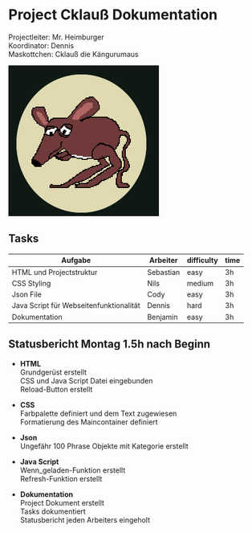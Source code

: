 # Project Cklauß Dokumentation
Projectleiter: Mr. Heimburger<br>
Koordinator: Dennis<br>
Maskottchen: Cklauß die Kängurumaus<p>
![cklauss](Kaengurumaus_cklauss.png)
## Tasks
| Aufgabe | Arbeiter | difficulty | time |
|---|---|---|---|
|HTML und Projectstruktur|Sebastian|easy|3h
|CSS Styling|Nils|medium|3h
|Json File|Cody|easy|3h
|Java Script für Webseitenfunktionalität|Dennis|hard|3h
|Dokumentation|Benjamin|easy|3h

## Statusbericht Montag 1.5h nach Beginn
- **HTML**<br>
    Grundgerüst erstellt<br>
    CSS und Java Script Datei eingebunden<br>
    Reload-Button erstellt<p>
- **CSS**<br>
    Farbpalette definiert und dem Text zugewiesen<br>
    Formatierung des Maincontainer definiert<p>
- **Json**<br>
    Ungefähr 100 Phrase Objekte mit Kategorie erstellt<p>
- **Java Script**<br>
    Wenn_geladen-Funktion erstellt<br>
    Refresh-Funktion erstellt<p>
- **Dokumentation**<br>
    Project Dokument erstellt<br>
    Tasks dokumentiert<br>
    Statusbericht jeden Arbeiters eingeholt<p>